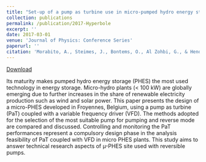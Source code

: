 ```yaml
---
title: "Set-up of a pump as turbine use in micro-pumped hydro energy storage: a case of study in Froyennes Belgium"
collection: publications
permalink: /publication/2017-Hyperbole
excerpt: ''
date: 2017-03-01
venue: 'Journal of Physics: Conference Series'
paperurl: ''
citation: 'Morabito, A., Steimes, J., Bontems, O., Al Zohbi, G., & Hendrick, P. (2017). &quot; Set-up of a pump as turbine use in micro-pumped hydro energy storage: a case of study in Froyennes Belgium.&quot; <i>Journal of Physics: Conference Series</i>. Vol. 813, No. 1, p. 012033.'
---
```

[Download](https://doi.org/10.1088/1742-6596/813/1/012033)

Its maturity makes pumped hydro energy storage (PHES) the most used technology in energy storage. Micro-hydro plants (< 100 kW) are globally emerging due to further increases in the share of renewable electricity production such as wind and solar power. This paper presents the design of a micro-PHES developed in Froyennes, Belgium, using a pump as turbine (PaT) coupled with a variable frequency driver (VFD). The methods adopted for the selection of the most suitable pump for pumping and reverse mode are compared and discussed. Controlling and monitoring the PaT performances represent a compulsory design phase in the analysis feasibility of PaT coupled with VFD in micro PHES plants. This study aims to answer technical research aspects of µ-PHES site used with reversible pumps.

